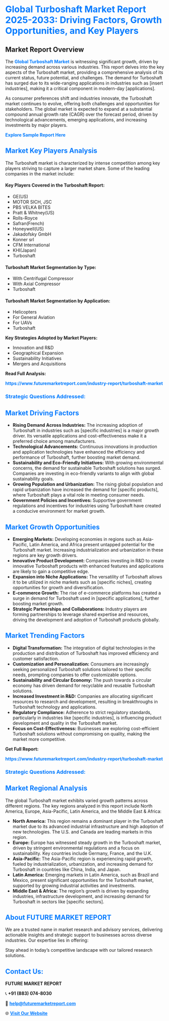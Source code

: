<h1 style="color: #007BFF;">Global Turboshaft Market Report 2025-2033: Driving Factors, Growth Opportunities, and Key Players</h1>

<section id="overview">
<h2>Market Report Overview</h2>
<p>The <a href="https://www.futuremarketreport.com/industry-report/turboshaft-market" style="color: #007BFF; text-decoration: none;"><strong>Global Turboshaft Market</strong></a> is witnessing significant growth, driven by increasing demand across various industries. This report delves into the key aspects of the Turboshaft market, providing a comprehensive analysis of its current status, future potential, and challenges. The demand for Turboshaft has surged due to its wide-ranging applications in industries such as [insert industries], making it a critical component in modern-day [applications].</p>
<p>As consumer preferences shift and industries innovate, the Turboshaft market continues to evolve, offering both challenges and opportunities for stakeholders. The global market is expected to expand at a substantial compound annual growth rate (CAGR) over the forecast period, driven by technological advancements, emerging applications, and increasing investments by major players.</p>
</section>

<section id="overview">
<p><a href="https://www.futuremarketreport.com/request-sample/reportId=106616" style="color: #007BFF; text-decoration: none;"><strong>Explore Sample Report Here</strong></a></p>
</section>

<section id="key-players">
<h2 style="color: #007BFF;">Market Key Players Analysis</h2>
<p>The Turboshaft market is characterized by intense competition among key players striving to capture a larger market share. Some of the leading companies in the market include:</p>
<h4>Key Players Covered in the Turboshaft Report:</h4>
<ul><li>GE(US)</li><li>MOTOR SICH, JSC</li><li>PBS VELKA BITES</li><li>Pratt &amp; Whitney(US)</li><li>Rolls-Royce</li><li>Safran(French)</li><li>Honeywell(US)</li><li>Jakadofsky GmbH</li><li>Konner srl</li><li>CFM International</li><li>KHI(Japan)</li><li>Turboshaft</li></ul>
<h4>Turboshaft Market Segmentation by Type:</h4>
<ul><li>With Centrifugal Compressor</li><li>With Axial Compressor</li><li>Turboshaft</li></ul>

<h4>Turboshaft Market Segmentation by Application:</h4>
<ul><li>Helicopters</li><li>For General Aviation</li><li>For UAVs</li><li>Turboshaft</li></ul>
<p><strong>Key Strategies Adopted by Market Players:</strong></p>
<ul>
<li>Innovation and R&D</li>
<li>Geographical Expansion</li>
<li>Sustainability Initiatives</li>
<li>Mergers and Acquisitions</li>
</ul>
</section>

<section>
<p><strong>Read Full Analysis: </strong></p><a href="https://www.futuremarketreport.com/industry-report/turboshaft-market" style="color: #007BFF; text-decoration: none;"><strong>https://www.futuremarketreport.com/industry-report/turboshaft-market</strong></a>
<h3 style="color: #007BFF;">Strategic Questions Addressed:</h3>
</section>

<section id="driving-factors">
<h2 style="color: #007BFF;">Market Driving Factors</h2>
<ul>
<li><strong>Rising Demand Across Industries:</strong> The increasing adoption of Turboshaft in industries such as [specific industries] is a major growth driver. Its versatile applications and cost-effectiveness make it a preferred choice among manufacturers.</li>
<li><strong>Technological Advancements:</strong> Continuous innovations in production and application technologies have enhanced the efficiency and performance of Turboshaft, further boosting market demand.</li>
<li><strong>Sustainability and Eco-Friendly Initiatives:</strong> With growing environmental concerns, the demand for sustainable Turboshaft solutions has surged. Companies are investing in eco-friendly variants to align with global sustainability goals.</li>
<li><strong>Growing Population and Urbanization:</strong> The rising global population and rapid urbanization have increased the demand for [specific products], where Turboshaft plays a vital role in meeting consumer needs.</li>
<li><strong>Government Policies and Incentives:</strong> Supportive government regulations and incentives for industries using Turboshaft have created a conducive environment for market growth.</li>
</ul>
</section>

<section id="growth-opportunities">
<h2 style="color: #007BFF;">Market Growth Opportunities</h2>
<ul>
<li><strong>Emerging Markets:</strong> Developing economies in regions such as Asia-Pacific, Latin America, and Africa present untapped potential for the Turboshaft market. Increasing industrialization and urbanization in these regions are key growth drivers.</li>
<li><strong>Innovative Product Development:</strong> Companies investing in R&D to create innovative Turboshaft products with enhanced features and applications are likely to gain a competitive edge.</li>
<li><strong>Expansion into Niche Applications:</strong> The versatility of Turboshaft allows it to be utilized in niche markets such as [specific niches], creating opportunities for growth and diversification.</li>
<li><strong>E-commerce Growth:</strong> The rise of e-commerce platforms has created a surge in demand for Turboshaft used in [specific applications], further boosting market growth.</li>
<li><strong>Strategic Partnerships and Collaborations:</strong> Industry players are forming partnerships to leverage shared expertise and resources, driving the development and adoption of Turboshaft products globally.</li>
</ul>
</section>

<section id="trending-factors">
<h2 style="color: #007BFF;">Market Trending Factors</h2>
<ul>
<li><strong>Digital Transformation:</strong> The integration of digital technologies in the production and distribution of Turboshaft has improved efficiency and customer satisfaction.</li>
<li><strong>Customization and Personalization:</strong> Consumers are increasingly seeking personalized Turboshaft solutions tailored to their specific needs, prompting companies to offer customizable options.</li>
<li><strong>Sustainability and Circular Economy:</strong> The push towards a circular economy has driven demand for recyclable and reusable Turboshaft solutions.</li>
<li><strong>Increased Investment in R&D:</strong> Companies are allocating significant resources to research and development, resulting in breakthroughs in Turboshaft technology and applications.</li>
<li><strong>Regulatory Compliance:</strong> Adherence to strict regulatory standards, particularly in industries like [specific industries], is influencing product development and quality in the Turboshaft market.</li>
<li><strong>Focus on Cost-Effectiveness:</strong> Businesses are exploring cost-efficient Turboshaft solutions without compromising on quality, making the market more competitive.</li>
</ul>
</section>

<section>
<p><strong>Get Full Report: </strong></p><a href="https://www.futuremarketreport.com/industry-report/turboshaft-market" style="color: #007BFF; text-decoration: none;"><strong>https://www.futuremarketreport.com/industry-report/turboshaft-market</strong></a>
<h3 style="color: #007BFF;">Strategic Questions Addressed:</h3>
</section>


<section id="regional-analysis">
<h2 style="color: #007BFF;">Market Regional Analysis</h2>
<p>The global Turboshaft market exhibits varied growth patterns across different regions. The key regions analyzed in this report include North America, Europe, Asia-Pacific, Latin America, and the Middle East & Africa:</p>
<ul>
<li><strong>North America:</strong> This region remains a dominant player in the Turboshaft market due to its advanced industrial infrastructure and high adoption of new technologies. The U.S. and Canada are leading markets in this region.</li>
<li><strong>Europe:</strong> Europe has witnessed steady growth in the Turboshaft market, driven by stringent environmental regulations and a focus on sustainability. Key countries include Germany, France, and the U.K.</li>
<li><strong>Asia-Pacific:</strong> The Asia-Pacific region is experiencing rapid growth, fueled by industrialization, urbanization, and increasing demand for Turboshaft in countries like China, India, and Japan.</li>
<li><strong>Latin America:</strong> Emerging markets in Latin America, such as Brazil and Mexico, present significant opportunities for the Turboshaft market, supported by growing industrial activities and investments.</li>
<li><strong>Middle East & Africa:</strong> The region’s growth is driven by expanding industries, infrastructure development, and increasing demand for Turboshaft in sectors like [specific sectors].</li>
</ul>
</section>

<footer>
<h2 style="color: #007BFF;">About FUTURE MARKET REPORT</h2>
<p>We are a trusted name in market research and advisory services, delivering actionable insights and strategic support to businesses across diverse industries. Our expertise lies in offering:</p>

<p>Stay ahead in today’s competitive landscape with our tailored research solutions.</p>

<h2 style="color: #007BFF;">Contact Us:</h2>
<p><strong>FUTURE MARKET REPORT</strong></p>
<p>📞 <strong>+91 (883) 074-8030</strong></p>
<p>📧 <strong><a href="mailto:help@futuremarketreport.com" style="color: #007BFF;">help@futuremarketreport.com</a></strong></p>
<p>🌐 <strong><a href="https://www.futuremarketreport.com/" style="color: #007BFF;">Visit Our Website</a></strong></p>
</footer>